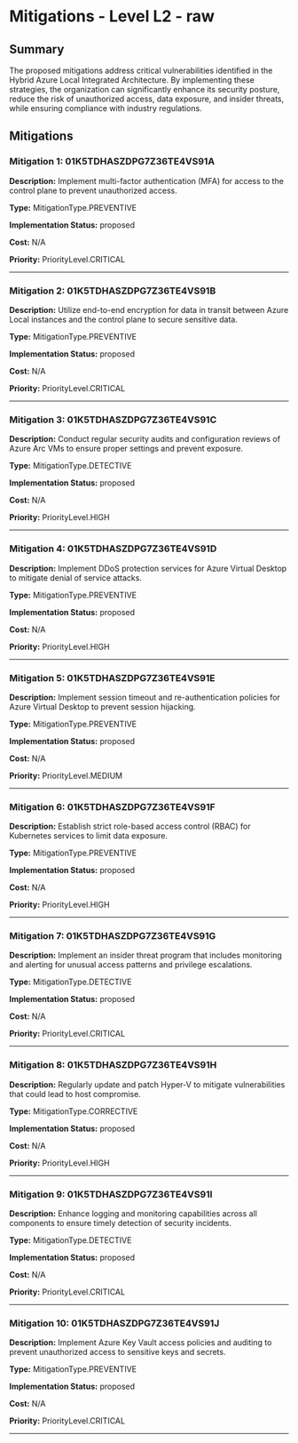 # Mitigations - Level L2 - raw

## Summary

The proposed mitigations address critical vulnerabilities identified in the Hybrid Azure Local Integrated Architecture. By implementing these strategies, the organization can significantly enhance its security posture, reduce the risk of unauthorized access, data exposure, and insider threats, while ensuring compliance with industry regulations.

## Mitigations

### Mitigation 1: 01K5TDHASZDPG7Z36TE4VS91A

**Description:** Implement multi-factor authentication (MFA) for access to the control plane to prevent unauthorized access.

**Type:** MitigationType.PREVENTIVE

**Implementation Status:** proposed

**Cost:** N/A

**Priority:** PriorityLevel.CRITICAL

---

### Mitigation 2: 01K5TDHASZDPG7Z36TE4VS91B

**Description:** Utilize end-to-end encryption for data in transit between Azure Local instances and the control plane to secure sensitive data.

**Type:** MitigationType.PREVENTIVE

**Implementation Status:** proposed

**Cost:** N/A

**Priority:** PriorityLevel.CRITICAL

---

### Mitigation 3: 01K5TDHASZDPG7Z36TE4VS91C

**Description:** Conduct regular security audits and configuration reviews of Azure Arc VMs to ensure proper settings and prevent exposure.

**Type:** MitigationType.DETECTIVE

**Implementation Status:** proposed

**Cost:** N/A

**Priority:** PriorityLevel.HIGH

---

### Mitigation 4: 01K5TDHASZDPG7Z36TE4VS91D

**Description:** Implement DDoS protection services for Azure Virtual Desktop to mitigate denial of service attacks.

**Type:** MitigationType.PREVENTIVE

**Implementation Status:** proposed

**Cost:** N/A

**Priority:** PriorityLevel.HIGH

---

### Mitigation 5: 01K5TDHASZDPG7Z36TE4VS91E

**Description:** Implement session timeout and re-authentication policies for Azure Virtual Desktop to prevent session hijacking.

**Type:** MitigationType.PREVENTIVE

**Implementation Status:** proposed

**Cost:** N/A

**Priority:** PriorityLevel.MEDIUM

---

### Mitigation 6: 01K5TDHASZDPG7Z36TE4VS91F

**Description:** Establish strict role-based access control (RBAC) for Kubernetes services to limit data exposure.

**Type:** MitigationType.PREVENTIVE

**Implementation Status:** proposed

**Cost:** N/A

**Priority:** PriorityLevel.HIGH

---

### Mitigation 7: 01K5TDHASZDPG7Z36TE4VS91G

**Description:** Implement an insider threat program that includes monitoring and alerting for unusual access patterns and privilege escalations.

**Type:** MitigationType.DETECTIVE

**Implementation Status:** proposed

**Cost:** N/A

**Priority:** PriorityLevel.CRITICAL

---

### Mitigation 8: 01K5TDHASZDPG7Z36TE4VS91H

**Description:** Regularly update and patch Hyper-V to mitigate vulnerabilities that could lead to host compromise.

**Type:** MitigationType.CORRECTIVE

**Implementation Status:** proposed

**Cost:** N/A

**Priority:** PriorityLevel.HIGH

---

### Mitigation 9: 01K5TDHASZDPG7Z36TE4VS91I

**Description:** Enhance logging and monitoring capabilities across all components to ensure timely detection of security incidents.

**Type:** MitigationType.DETECTIVE

**Implementation Status:** proposed

**Cost:** N/A

**Priority:** PriorityLevel.CRITICAL

---

### Mitigation 10: 01K5TDHASZDPG7Z36TE4VS91J

**Description:** Implement Azure Key Vault access policies and auditing to prevent unauthorized access to sensitive keys and secrets.

**Type:** MitigationType.PREVENTIVE

**Implementation Status:** proposed

**Cost:** N/A

**Priority:** PriorityLevel.CRITICAL

---

